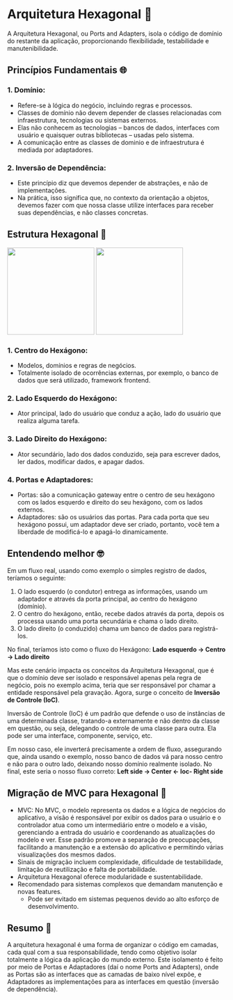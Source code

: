 # Arquitetura Hexagonal 🔷

A Arquitetura Hexagonal, ou Ports and Adapters, isola o código de domínio do restante da aplicação, proporcionando flexibilidade, testabilidade e manutenibilidade.

## Princípios Fundamentais 🌐

### 1. Domínio:
   - Refere-se à lógica do negócio, incluindo regras e processos.
   - Classes de domínio não devem depender de classes relacionadas com infraestrutura, tecnologias ou sistemas externos.
   - Elas não conhecem as tecnologias – bancos de dados, interfaces com usuário e quaisquer outras bibliotecas – usadas pelo sistema.
   - A comunicação entre as classes de dominio e de infraestrutura é mediada por adaptadores.

### 2. Inversão de Dependência:
   - Este princípio diz que devemos depender de abstrações, e não de implementações.
   - Na prática, isso significa que, no contexto da orientação a objetos, devemos fazer com que nossa classe utilize interfaces para receber suas dependências, e não classes concretas.

## Estrutura Hexagonal 🔄

<img src="https://github.com/thaisbbreder-zup/bancoDigital/assets/133882082/f4919695-e502-44ae-a5c2-7b3eea029bb8"  height="200">
<img src="https://github.com/thaisbbreder-zup/bancoDigital/assets/133882082/ba97e47d-a7c7-407d-ad72-c0ba6c55c1bc"  height="200">

### 1. Centro do Hexágono:
   - Modelos, domínios e regras de negócios.
   - Totalmente isolado de ocorrências externas,  por exemplo, o banco de dados que será utilizado, framework frontend.

### 2. Lado Esquerdo do Hexágono:
   - Ator principal, lado do usuário que conduz a ação, lado do usuário que realiza alguma tarefa.

### 3. Lado Direito do Hexágono:
   - Ator secundário, lado dos dados conduzido, seja para escrever dados, ler dados, modificar dados, e apagar dados.

### 4. Portas e Adaptadores:
   - Portas: são a comunicação gateway entre o centro de seu hexágono com os lados esquerdo e direito do seu hexágono, com os lados externos.
   - Adaptadores: são os usuários das portas. Para cada porta que seu hexágono possui, um adaptador deve ser criado, portanto, você tem a liberdade de modificá-lo e apagá-lo dinamicamente.

## Entendendo melhor 🤓
Em um fluxo real, usando como exemplo o simples registro de dados, teríamos o seguinte:
1. O lado esquerdo (o condutor) entrega as informações, usando um adaptador e através da porta principal, ao centro do hexágono (domínio).
2. O centro do hexágono, então, recebe dados através da porta, depois os processa usando uma porta secundária e chama o lado direito.
3. O lado direito (o conduzido) chama um banco de dados para registrá-los.

No final, teríamos isto como o fluxo do Hexágono:
 __Lado esquerdo -> Centro -> Lado direito__

Mas este cenário impacta os conceitos da Arquitetura Hexagonal, que é que o domínio deve ser isolado e responsável apenas pela regra de negócio, pois no exemplo acima, teria que ser responsável por chamar a entidade responsável pela gravação.
Agora, surge o conceito de __Inversão de Controle (IoC)__.

Inversão de Controle (IoC) é um padrão que defende o uso de instâncias de uma determinada classe, tratando-a externamente e não dentro da classe em questão, ou seja, delegando o controle de uma classe para outra. Ela pode ser uma interface, componente, serviço, etc.

Em nosso caso, ele inverterá precisamente a ordem de fluxo, assegurando que, ainda usando o exemplo, nosso banco de dados vá para nosso centro e não para o outro lado, deixando nosso domínio realmente isolado.
No final, este seria o nosso fluxo correto:
__Left side -> Center <- Ioc- Right side__
 
## Migração de MVC para Hexagonal 🔄
  - MVC: No MVC, o modelo representa os dados e a lógica de negócios do aplicativo, a visão é responsável por exibir os dados para o usuário e o controlador atua como um intermediário entre o modelo e a visão, gerenciando a entrada do usuário e coordenando as atualizações do modelo e ver. Esse padrão promove a separação de preocupações, facilitando a manutenção e a extensão do aplicativo e permitindo várias visualizações dos mesmos dados.
   - Sinais de migração incluem complexidade, dificuldade de testabilidade, limitação de reutilização e falta de portabilidade.
   - Arquitetura Hexagonal oferece modularidade e sustentabilidade.
 - Recomendado para sistemas complexos que demandam manutenção e novas features.
   - Pode ser evitado em sistemas pequenos devido ao alto esforço de desenvolvimento.


## Resumo 📝
A arquitetura hexagonal é uma forma de organizar o código em camadas, cada qual com a sua responsabilidade, tendo como objetivo isolar totalmente a lógica da aplicação do mundo externo. Este isolamento é feito por meio de Portas e Adaptadores (daí o nome Ports and Adapters), onde as Portas são as interfaces que as camadas de baixo nível expõe, e Adaptadores as implementações para as interfaces em questão (inversão de dependência). 
